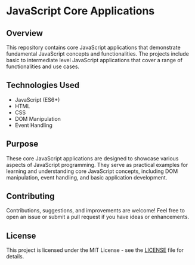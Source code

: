 # JavaScript Core Applications

## Overview

This repository contains core JavaScript applications that demonstrate fundamental JavaScript concepts and functionalities. The projects include basic to intermediate level JavaScript applications that cover a range of functionalities and use cases.

## Technologies Used

- JavaScript (ES6+)
- HTML
- CSS
- DOM Manipulation
- Event Handling

## Purpose

These core JavaScript applications are designed to showcase various aspects of JavaScript programming. They serve as practical examples for learning and understanding core JavaScript concepts, including DOM manipulation, event handling, and basic application development.

## Contributing

Contributions, suggestions, and improvements are welcome! Feel free to open an issue or submit a pull request if you have ideas or enhancements.

## License

This project is licensed under the MIT License - see the [LICENSE](LICENSE) file for details.

